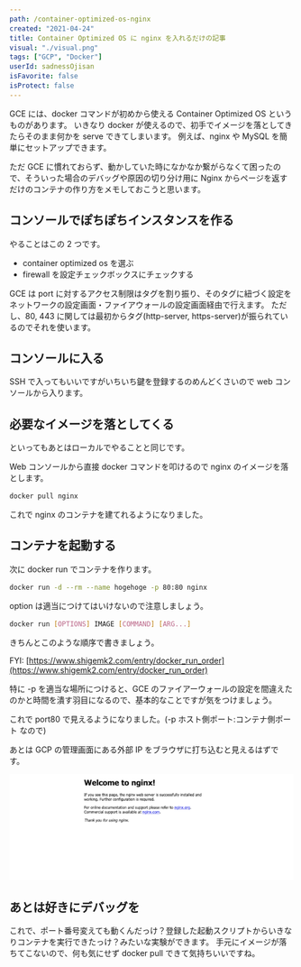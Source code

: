 ```yaml
---
path: /container-optimized-os-nginx
created: "2021-04-24"
title: Container Optimized OS に nginx を入れるだけの記事
visual: "./visual.png"
tags: ["GCP", "Docker"]
userId: sadnessOjisan
isFavorite: false
isProtect: false
---
```


GCE には、docker コマンドが初めから使える Container Optimized OS というものがあります。
いきなり docker が使えるので、初手でイメージを落としてきたらそのまま何かを serve できてしまいます。
例えば、nginx や MySQL を簡単にセットアップできます。

ただ GCE に慣れておらず、動かしていた時になかなか繋がらなくて困ったので、そういった場合のデバッグや原因の切り分け用に Nginx からページを返すだけのコンテナの作り方をメモしておこうと思います。

## コンソールでぽちぽちインスタンスを作る

やることはこの 2 つです。

- container optimized os を選ぶ
- firewall を設定チェックボックスにチェックする

GCE は port に対するアクセス制限はタグを割り振り、そのタグに紐づく設定をネットワークの設定画面・ファイアウォールの設定画面経由で行えます。
ただし、80, 443 に関しては最初からタグ(http-server, https-server)が振られているのでそれを使います。

## コンソールに入る

SSH で入ってもいいですがいちいち鍵を登録するのめんどくさいので web コンソールから入ります。

## 必要なイメージを落としてくる

といってもあとはローカルでやることと同じです。

Web コンソールから直接 docker コマンドを叩けるので nginx のイメージを落とします。

```sh
docker pull nginx
```

これで nginx のコンテナを建てれるようになりました。

## コンテナを起動する

次に docker run でコンテナを作ります。

```sh
docker run -d --rm --name hogehoge -p 80:80 nginx
```

option は適当につけてはいけないので注意しましょう。

```sh
docker run [OPTIONS] IMAGE [COMMAND] [ARG...]
```

きちんとこのような順序で書きましょう。

FYI: [https://www.shigemk2.com/entry/docker_run_order](https://www.shigemk2.com/entry/docker_run_order)

特に -p を適当な場所につけると、GCE のファイアーウォールの設定を間違えたのかと時間を潰す羽目になるので、基本的なことですが気をつけましょう。

これで port80 で見えるようになりました。(-p ホスト側ポート:コンテナ側ポート なので)

あとは GCP の管理画面にある外部 IP をブラウザに打ち込むと見えるはずです。

![nginxのトップ](./nginx.png)

## あとは好きにデバッグを

これで、ポート番号変えても動くんだっけ？登録した起動スクリプトからいきなりコンテナを実行できたっけ？みたいな実験ができます。
手元にイメージが落ちてこないので、何も気にせず docker pull できて気持ちいいですね。

